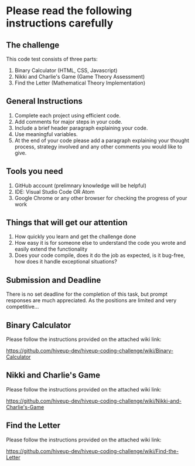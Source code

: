 # Please read the following instructions carefully

The challenge
-----------------------------------------------------------------------------------------

This code test consists of three parts:
1. Binary Calculator (HTML, CSS, Javascript)
2. Nikki and Charlie's Game (Game Theory Assessment)
3. Find the Letter (Mathematical Theory Implementation)

General Instructions
------------------------------------------------------------------------------------------

1. Complete each project using efficient code.
2. Add comments for major steps in your code.
3. Include a brief header paragraph explaining your code.
4. Use meaningful variables.
5. At the end of your code please add a paragraph explaining your thought process, strategy involved and any other comments you would like to give.


Tools you need
-----------------------------------------------------------------------------------------

1. GitHub account (prelimnary knowledge will be helpful)
2. IDE: Visual Studio Code OR Atom
3. Google Chrome or any other browser for checking the progress of your work


Things that will get our attention
-----------------------------------------------------------------------------------------

1. How quickly you learn and get the challenge done
2. How easy it is for someone else to understand the code you wrote and easily extend the functionality
3. Does your code compile, does it do the job as expected, is it bug-free, how does it handle exceptional situations?


Submission and Deadline
-----------------------------------------------------------------------------------------

There is no set deadline for the completion of this task, but prompt responses are much appreciated. As the positions are limited and very competitive...


Binary Calculator
-----------------------------------------------------------------------------------------

Please follow the instructions provided on the attached wiki link:

https://github.com/hiveup-dev/hiveup-coding-challenge/wiki/Binary-Calculator


Nikki and Charlie's Game
------------------------------------------------------------------------------------------

Please follow the instructions provided on the attached wiki link:

https://github.com/hiveup-dev/hiveup-coding-challenge/wiki/Nikki-and-Charlie's-Game


Find the Letter
------------------------------------------------------------------------------------------

Please follow the instructions provided on the attached wiki link:

https://github.com/hiveup-dev/hiveup-coding-challenge/wiki/Find-the-Letter
